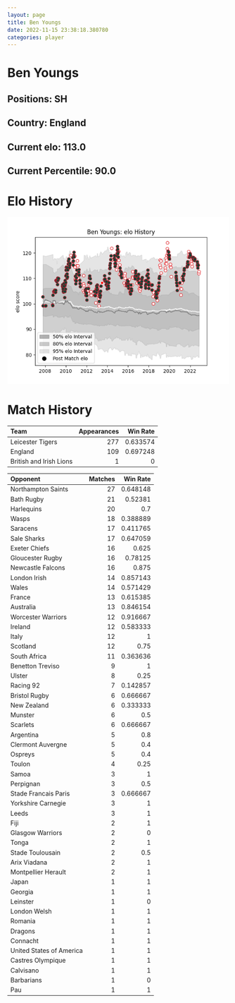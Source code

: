 ```yaml
---  
layout: page  
title: Ben Youngs  
date: 2022-11-15 23:38:18.380780  
categories: player  
---
```

# Ben Youngs

## Positions: SH

## Country: England

## Current elo: 113.0

## Current Percentile: 90.0

# Elo History


![elo history](history_BenYoungs.png)
# Match History


| Team                    |   Appearances |   Win Rate |
|:------------------------|--------------:|-----------:|
| Leicester Tigers        |           277 |   0.633574 |
| England                 |           109 |   0.697248 |
| British and Irish Lions |             1 |   0        |

| Opponent                 |   Matches |   Win Rate |
|:-------------------------|----------:|-----------:|
| Northampton Saints       |        27 |   0.648148 |
| Bath Rugby               |        21 |   0.52381  |
| Harlequins               |        20 |   0.7      |
| Wasps                    |        18 |   0.388889 |
| Saracens                 |        17 |   0.411765 |
| Sale Sharks              |        17 |   0.647059 |
| Exeter Chiefs            |        16 |   0.625    |
| Gloucester Rugby         |        16 |   0.78125  |
| Newcastle Falcons        |        16 |   0.875    |
| London Irish             |        14 |   0.857143 |
| Wales                    |        14 |   0.571429 |
| France                   |        13 |   0.615385 |
| Australia                |        13 |   0.846154 |
| Worcester Warriors       |        12 |   0.916667 |
| Ireland                  |        12 |   0.583333 |
| Italy                    |        12 |   1        |
| Scotland                 |        12 |   0.75     |
| South Africa             |        11 |   0.363636 |
| Benetton Treviso         |         9 |   1        |
| Ulster                   |         8 |   0.25     |
| Racing 92                |         7 |   0.142857 |
| Bristol Rugby            |         6 |   0.666667 |
| New Zealand              |         6 |   0.333333 |
| Munster                  |         6 |   0.5      |
| Scarlets                 |         6 |   0.666667 |
| Argentina                |         5 |   0.8      |
| Clermont Auvergne        |         5 |   0.4      |
| Ospreys                  |         5 |   0.4      |
| Toulon                   |         4 |   0.25     |
| Samoa                    |         3 |   1        |
| Perpignan                |         3 |   0.5      |
| Stade Francais Paris     |         3 |   0.666667 |
| Yorkshire Carnegie       |         3 |   1        |
| Leeds                    |         3 |   1        |
| Fiji                     |         2 |   1        |
| Glasgow Warriors         |         2 |   0        |
| Tonga                    |         2 |   1        |
| Stade Toulousain         |         2 |   0.5      |
| Arix Viadana             |         2 |   1        |
| Montpellier Herault      |         2 |   1        |
| Japan                    |         1 |   1        |
| Georgia                  |         1 |   1        |
| Leinster                 |         1 |   0        |
| London Welsh             |         1 |   1        |
| Romania                  |         1 |   1        |
| Dragons                  |         1 |   1        |
| Connacht                 |         1 |   1        |
| United States of America |         1 |   1        |
| Castres Olympique        |         1 |   1        |
| Calvisano                |         1 |   1        |
| Barbarians               |         1 |   0        |
| Pau                      |         1 |   1        |